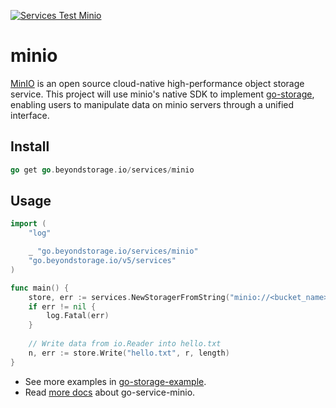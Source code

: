 [![Services Test Minio](https://github.com/beyondstorage/go-storage/actions/workflows/services-test-minio.yml/badge.svg)](https://github.com/beyondstorage/go-storage/actions/workflows/services-test-minio.yml)

# minio

[MinIO](https://min.io/) is an open source cloud-native high-performance object storage service. 
This project will use minio's native SDK to implement [go-storage](https://github.com/beyondstorage/go-storage/), 
enabling users to manipulate data on minio servers through a unified interface.

## Install

```go
go get go.beyondstorage.io/services/minio
```

## Usage

```go
import (
	"log"

	_ "go.beyondstorage.io/services/minio"
	"go.beyondstorage.io/v5/services"
)

func main() {
	store, err := services.NewStoragerFromString("minio://<bucket_name>/<work_dir>?credential=hmac:<access_key>:<secret_key>&endpoint=https:<host>:<port>")
	if err != nil {
		log.Fatal(err)
	}
	
	// Write data from io.Reader into hello.txt
	n, err := store.Write("hello.txt", r, length)
}
```

- See more examples in [go-storage-example](https://github.com/beyondstorage/go-storage-example).
- Read [more docs](https://beyondstorage.io/docs/go-storage/services/minio) about go-service-minio.

